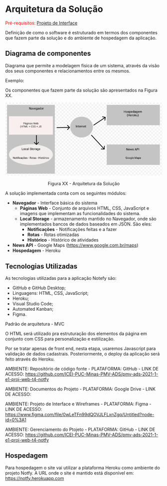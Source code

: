 # Arquitetura da Solução

<span style="color:red">Pré-requisitos: <a href="3-Projeto de Interface.md"> Projeto de Interface</a></span>

Definição de como o software é estruturado em termos dos componentes que fazem parte da solução e do ambiente de hospedagem da aplicação.

## Diagrama de componentes

Diagrama que permite a modelagem física de um sistema, através da visão dos seus componentes e relacionamentos entre os mesmos.

Exemplo: 

Os componentes que fazem parte da solução são apresentados na Figura XX.

![Diagrama de Componentes](img/componentes.png)
<center>Figura XX - Arquitetura da Solução</center>

A solução implementada conta com os seguintes módulos:
- **Navegador** - Interface básica do sistema  
  - **Páginas Web** - Conjunto de arquivos HTML, CSS, JavaScript e imagens que implementam as funcionalidades do sistema.
   - **Local Storage** - armazenamento mantido no Navegador, onde são implementados bancos de dados baseados em JSON. São eles: 
     - **Notificações** - Notificações feitas e a fazer 
     - **Rotas** - Rotas otimizadas
     - **Histórico** - Histórico de atividades
 - **News API** - Google Maps (https://www.google.com.br/maps)
 - **Hospedagem** - Heroku
 

## Tecnologias Utilizadas

As tecnologias utilizadas para a aplicação Notefy são:
- GitHub e GitHub Desktop;
- Linguagens: HTML, CSS, JavaScript;
- Heroku;
- Visual Studio Code;
- Automated Kanban;
- Figma.

Padrão de arquitetura  - MVC


O HTML será utilizado pra estruturação dos elementos da página em conjunto com CSS para personalização e estilização.

Por se tratar apenas de front end, nesta etapa, usaremos Javascript para validação de dados cadastrais. Posteriormente, o deploy da aplicação será feito através do Heroku.

AMBIENTE: Repositório de código fonte - PLATAFORMA: GitHub - LINK DE ACESSO: https://github.com/ICEI-PUC-Minas-PMV-ADS/pmv-ads-2021-1-e1-proj-web-t4-notfy

AMBIENTE: Documentos do Projeto - PLATAFORMA: Google Drive - LINK DE ACESSO:

AMBIENTE: Projeto de Interface e Wireframes - PLATAFORMA: Figma - LINK DE ACESSO: https://www.figma.com/file/0wLeTFn99dQOVJLFLxnZgq/Untitled?node-id=0%3A1

AMBIENTE: Gerenciamento do Ptojeto - PLATAFORMA: GitHub - LINK DE ACESSO: https://github.com/ICEI-PUC-Minas-PMV-ADS/pmv-ads-2021-1-e1-proj-web-t4-notfy



## Hospedagem

Para hospedagem o site vai utilizar a plataforma Heroku como ambiente do projeto Notfy. A URL onde o site é mantido está disponível em: https://notfy.herokuapp.com
